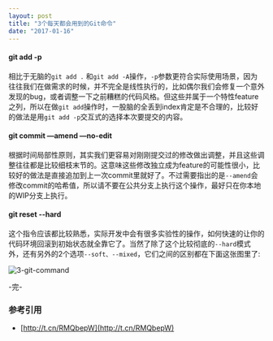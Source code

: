 ```yaml
---
layout: post
title: "3个每天都会用到的Git命令"
date: "2017-01-16"
---
```



#### git add -p
相比于无脑的`git add .` 和`git add -A`操作，`-p`参数更符合实际使用场景，因为往往我们在做需求的时候，并不完全是线性执行的，比如偶尔我们会修复一个意外发现的bug，或者调整一下之前糟糕的代码风格。但这些并属于一个特性feature之列，所以在做`git add`操作时，一股脑的全丢到index肯定是不合理的，比较好的做法是用`git add -p`交互式的选择本次要提交的内容。

#### git commit —amend —no-edit
根据时间局部性原则，其实我们更容易对刚刚提交过的修改做出调整，并且这些调整往往都是比较细枝末节的。这意味这些修改独立成为feature的可能性很小，比较好的做法是直接追加到上一次commit里就好了。不过需要指出的是`--amend`会修改commit的哈希值，所以请不要在公共分支上执行这个操作，最好只在你本地的WIP分支上执行。

#### git reset --hard
这个指令应该都比较熟悉，实际开发中会有很多实验性的操作，如何快速的让你的代码环境回滚到初始状态就全靠它了。当然了除了这个比较彻底的`--hard`模式外，还有另外的2个选项`--soft、--mixed`，它们之间的区别都在下面这张图里了:

![3-git-command]({{site.IMG_PATH}}/3-git-command.png)

-完-

### 参考引用
+ [http://t.cn/RMQbepW](http://t.cn/RMQbepW)
